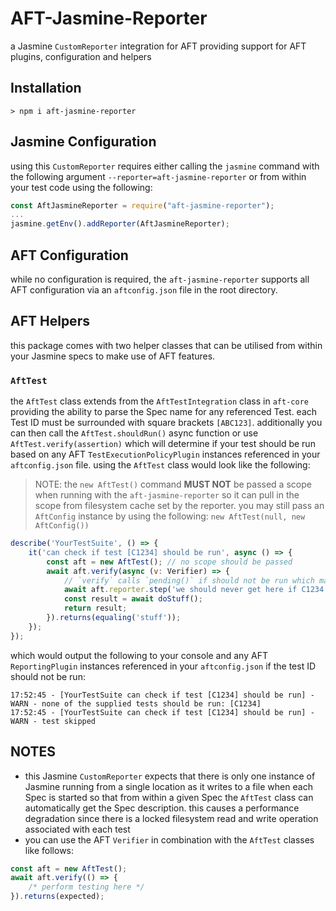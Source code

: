 # AFT-Jasmine-Reporter
a Jasmine `CustomReporter` integration for AFT providing support for AFT plugins, configuration and helpers

## Installation
`> npm i aft-jasmine-reporter`

## Jasmine Configuration
using this `CustomReporter` requires either calling the `jasmine` command with the following argument `--reporter=aft-jasmine-reporter` or from within your test code using the following: 
```javascript
const AftJasmineReporter = require("aft-jasmine-reporter");
...
jasmine.getEnv().addReporter(AftJasmineReporter);
```

## AFT Configuration
while no configuration is required, the `aft-jasmine-reporter` supports all AFT configuration via an `aftconfig.json` file in the root directory.

## AFT Helpers
this package comes with two helper classes that can be utilised from within your Jasmine specs to make use of AFT features.

### `AftTest`
the `AftTest` class extends from the `AftTestIntegration` class in `aft-core` providing the ability to parse the Spec name for any referenced Test. each Test ID must be surrounded with square brackets `[ABC123]`. additionally you can then call the `AftTest.shouldRun()` async function or use `AftTest.verify(assertion)` which will determine if your test should be run based on any AFT `TestExecutionPolicyPlugin` instances referenced in your `aftconfig.json` file. using the `AftTest` class would look like the following:
> NOTE: the `new AftTest()` command **MUST NOT** be passed a scope when running with the `aft-jasmine-reporter` so it can pull in the scope from filesystem cache set by the reporter. you may still pass an `AftConfig` instance by using the following: `new AftTest(null, new AftConfig())`
```javascript
describe('YourTestSuite', () => {
    it('can check if test [C1234] should be run', async () => {
        const aft = new AftTest(); // no scope should be passed
        await aft.verify(async (v: Verifier) => {
            // `verify` calls `pending()` if should not be run which marks test as skipped
            await aft.reporter.step('we should never get here if C1234 should not be run');
            const result = await doStuff();
            return result;
        }).returns(equaling('stuff'));
    });
});
```
which would output the following to your console and any AFT `ReportingPlugin` instances referenced in your `aftconfig.json` if the test ID should not be run:
```text
17:52:45 - [YourTestSuite can check if test [C1234] should be run] - WARN - none of the supplied tests should be run: [C1234]
17:52:45 - [YourTestSuite can check if test [C1234] should be run] - WARN - test skipped
```

## NOTES
- this Jasmine `CustomReporter` expects that there is only one instance of Jasmine running from a single location as it writes to a file when each Spec is started so that from within a given Spec the `AftTest` class can automatically get the Spec description. this causes a performance degradation since there is a locked filesystem read and write operation associated with each test
- you can use the AFT `Verifier` in combination with the `AftTest` classes like follows:
```javascript
const aft = new AftTest();
await aft.verify(() => {
    /* perform testing here */
}).returns(expected);
```